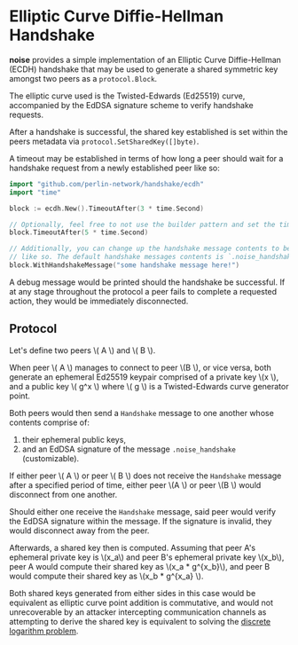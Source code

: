 # Elliptic Curve Diffie-Hellman Handshake

**noise** provides a simple implementation of an Elliptic Curve Diffie-Hellman (ECDH) handshake that may be used to generate a shared symmetric key amongst two peers as a `protocol.Block`.

The elliptic curve used is the Twisted-Edwards (Ed25519) curve, accompanied by the EdDSA signature scheme to verify handshake requests.

After a handshake is successful, the shared key established is set within the peers metadata via `protocol.SetSharedKey([]byte)`.

A timeout may be established in terms of how long a peer should wait for a handshake request from a newly established peer like so:

```go
import "github.com/perlin-network/handshake/ecdh"
import "time"

block := ecdh.New().TimeoutAfter(3 * time.Second)

// Optionally, feel free to not use the builder pattern and set the timeout like so.
block.TimeoutAfter(5 * time.Second)

// Additionally, you can change up the handshake message contents to be sent/verified
// like so. The default handshake messages contents is `.noise_handshake`.
block.WithHandshakeMessage("some handshake message here!")
```

A debug message would be printed should the handshake be successful. If at any stage throughout the protocol a peer fails to complete a requested action, they would be immediately disconnected.

## Protocol

Let's define two peers \\( A \\) and \\( B \\).

When peer \\( A \\) manages to connect to peer \\(B \\), or vice versa, both generate an ephemeral Ed25519 keypair comprised of a private key \\(x \\), and a public key \\( g^x \\) where \\( g \\) is a Twisted-Edwards curve generator point.

Both peers would then send a `Handshake` message to one another whose contents comprise of:
 
1. their ephemeral public keys,
2. and an EdDSA signature of the message `.noise_handshake` (customizable).

If either peer \\( A \\) or peer \\( B \\) does not receive the `Handshake` message after a specified period of time, either peer \\(A \\) or peer \\(B \\) would disconnect from one another.

Should either one receive the `Handshake` message, said peer would verify the EdDSA signature within the message. If the signature is invalid, they would disconnect away from the peer.

Afterwards, a shared key then is computed. Assuming that peer A's ephemeral private key is \\(x_a\\) and peer B's ephemeral private key \\(x_b\\), peer A would compute their shared key as \\(x_a * g^{x_b}\\), and peer B would compute their shared key as \\(x_b * g^{x_a} \\).

Both shared keys generated from either sides in this case would be equivalent as elliptic curve point addition is commutative, and would not unrecoverable by an attacker intercepting communication channels as attempting to derive the shared key is equivalent to solving the [discrete logarithm problem](https://en.wikipedia.org/wiki/Discrete_logarithm).
 
 